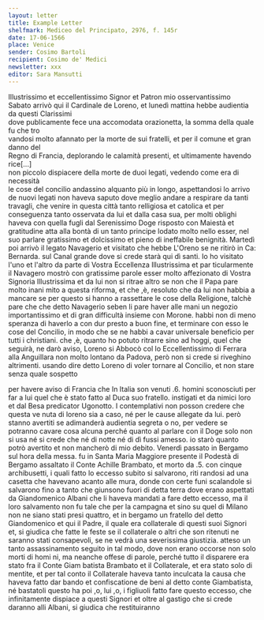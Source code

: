 ```yaml
---
layout: letter
title: Example Letter
shelfmark: Mediceo del Principato, 2976, f. 145r
date: 17-06-1566
place: Venice
sender: Cosimo Bartoli
recipient: Cosimo de' Medici
newsletter: xxx
editor: Sara Mansutti
---
```


Illustrissimo et eccellentissimo Signor et Patron mio osservantissimo  
Sabato arrivò qui il Cardinale de Loreno, et lunedì mattina hebbe audientia da questi Clarissimi  
dove publicamente fece una accomodata orazionetta, la somma della quale fu che tro  
vandosi molto afannato per la morte de sui fratelli, et per il comune et gran danno del  
Regno di Francia, deplorando le calamità presenti, et ultimamente havendo rice[...]  
non piccolo dispiacere della morte de duoi legati, vedendo come era di necessità  
le cose del concilio andassino alquanto più in longo, aspettandosi lo arrivo de nuovi legati
non haveva saputo dove meglio andare a respirare da tanti travagli, che venire in
questa città tanto relligiosa et catolica et per conseguenza tanto osservata da lui et
dalla casa sua, per molti oblighi haveva con quella fugli dal Serenissimo Doge
risposto con Maiestà et gratitudine atta alla bontà di un tanto principe lodato
molto nello esser, nel suo parlare gratissimo et dolcissimo et pieno di ineffabile
benignità. Martedì poi arrivò il legato Navagerio et visitato che hebbe
L'Oreno se ne ritirò in Ca: Bernarda. sul Canal grande dove si crede starà
qui dì santi. Io ho visitato l'uno et l'altro da parte di Vostra Eccellenza Illustrissima et par
ticularmente il Navagero mostrò con gratissime parole esser molto affezionato
di Vostra Signoria Illustrissima et da lui non si ritrae altro se non che il Papa pare molto inani
mito a questa riforma, et che ,è, resoluto che da lui non habbia a mancare se per
questo si hanno a rassettare le cose della Religione, talchè pare che che detto
Navagerio seben li pare haver alle mani un negozio importantissimo et di
gran difficultà insieme con Morone. habbi non di meno speranza di haverlo a con
dur presto a buon fine, et terminare con esso le cose del Concilio, in modo che
se ne habbi a cavar universale beneficio per tutti i christiani. che ,è, quanto
ho potuto ritrarre sino ad hoggi, quel che seguirà, ne darò aviso,
Loreno si Abbocò col lo Eccellentissimo di Ferrara alla Anguillara non molto
lontano da Padova, però non si crede si riveghino altrimenti. usando dire detto
Loreno di voler tornare al Concilio, et non stare senza quale sospetto

per havere aviso di Francia che In Italia son venuti .6. homini sconosciuti per
far a lui quel che è stato fatto al Duca suo fratello. instigati et da nimici loro et
dal Besa predicator Ugonotto. I contemplativi non posson credere che questa ve
nuta di loreno sia a caso, né per le cause allegate da lui. però stanno avertiti
se adimanderà audientia segreta o no, per vedere se potranno cavare cosa
alcuna perché quanto al parlare con il Doge solo non si usa né si crede che
né di notte né di dì fussi amesso. io starò quanto potrò avertito et non
mancherò di mio debito.
Venerdì passato in Bergamo sul hora della messa. fu in Santa Maria Maggiore
presente il Podestà di Bergamo assaltato il Conte Achille Brambato, et morto
da .5. con cinque archibusetti, i quali fatto lo eccesso subito si salvarono, riti
randosi ad una casetta che havevano acanto alle mura, donde con certe funi
scalandole si salvarono fino a tanto che giunsono fuori di detta terra dove
erano aspettati da Giandomenico Albani che li haveva mandati a fare detto
eccesso, ma il loro salvamento non fu tale che per la campagna et sino su quel
di Milano non ne siano stati presi quattro, et in bergamo un fratello del detto
Giandomenico et qui il Padre, il quale era collaterale di questi suoi Signori
et, si giudica che fatte le feste se il collaterale o altri che son ritenuti ne
saranno stati consapevoli, se ne vedrà una severissima giustizia. atteso un tanto
assassinamento seguito in tal modo, dove non erano occorse non solo morti di homi
ni, ma neanche offese di parole, perché tutto il disparere era stato fra il Conte Giam
batista Brambato et il Collaterale, et era stato solo di mentite, et per tal conto il
Collaterale haveva tanto inculcata la causa che haveva fatto dar bando
et confiscatione de beni al detto conte Giambatista, né bastatoli questo ha
poi ,o, lui ,o, i figliuoli fatto fare questo eccesso, che infinitamente dispiace
a questi Signori et oltre al gastigo che si crede daranno alli Albani, si giudica che restituiranno
